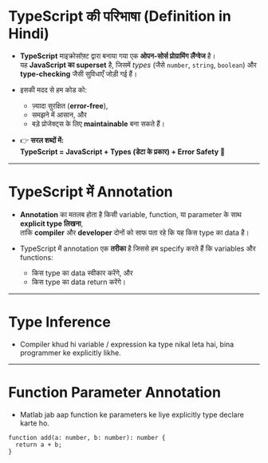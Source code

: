 # TypeScript की परिभाषा (Definition in Hindi)

- **TypeScript** माइक्रोसॉफ़्ट द्वारा बनाया गया एक **ओपन-सोर्स प्रोग्रामिंग लैंग्वेज** है।  
  यह **JavaScript का superset** है, जिसमें _types_ (जैसे `number`, `string`, `boolean`) और **type-checking** जैसी सुविधाएँ जोड़ी गई हैं।

- इसकी मदद से हम कोड को:

  - ज़्यादा सुरक्षित (**error-free**),
  - समझने में आसान, और
  - बड़े प्रोजेक्ट्स के लिए **maintainable** बना सकते हैं।

- 👉 **सरल शब्दों में:**  
  **TypeScript = JavaScript + Types (डेटा के प्रकार) + Error Safety 🚀**

---

# TypeScript में Annotation

- **Annotation** का मतलब होता है किसी variable, function, या parameter के साथ **explicit type लिखना**,  
  ताकि **compiler** और **developer** दोनों को साफ पता रहे कि यह किस type का data है।

- TypeScript में annotation एक **तरीका** है जिससे हम specify करते हैं कि variables और functions:
  - किस type का data स्वीकार करेंगे, और
  - किस type का data return करेंगे।

---

# Type Inference

- Compiler khud hi variable / expression ka type nikal leta hai, bina programmer ke explicitly likhe.

---

# Function Parameter Annotation

- Matlab jab aap function ke parameters ke liye explicitly type declare karte ho.

```
function add(a: number, b: number): number {
  return a + b;
}
```
